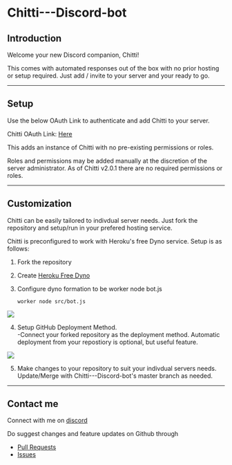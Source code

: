 # Chitti---Discord-bot

## Introduction

Welcome your new Discord companion, Chitti! 

This comes with automated responses out of the box with no prior hosting or setup required. Just add / invite to your server and your ready to go.

---
## Setup

Use the below OAuth Link to authenticate and add Chitti to your server.

Chitti OAuth Link: [Here](https://discord.com/api/oauth2/authorize?client_id=980021368517165076&permissions=0&scope=bot)

This adds an instance of Chitti with no pre-existing permissions or roles. 

Roles and permissions may be added manually at the discretion of the server administrator.
As of Chitti v2.0.1 there are no required permissions or roles.

---
## Customization

Chitti can be easily tailored to indivdual server needs. 
Just fork the repository and setup/run in your prefered hosting service.

Chitti is preconfigured to work with Heroku's free Dyno service. Setup is as follows:
1. Fork the repository
2. Create [Heroku Free Dyno](https://dashboard.heroku.com/new-app)
3. Configure dyno formation to be worker node bot.js 
            
       worker node src/bot.js
<img src = "https://github.com/Gagan1729-droid/Chitti---Discord-bot/blob/master/assets/worker.PNG">

4. Setup GitHub Deployment Method. </br>
  -Connect your forked repository as the deployment method. Automatic deployment from your repostiory is optional, but useful feature. 
  
<img src = "https://github.com/Gagan1729-droid/Chitti---Discord-bot/blob/master/assets/github.PNG">

5. Make changes to your repository to suit your indivdual servers needs. Update/Merge with Chitti---Discord-bot's master branch as needed.

---

## Contact me

Connect with me on [discord](www.discordapp.com/users/775777502420402230)

Do suggest changes and feature updates on Github through
 - [Pull Requests](https://github.com/Gagan1729-droid/Chitti---Discord-bot/pulls)
 - [Issues](https://github.com/Gagan1729-droid/Chitti---Discord-bot/issues)
